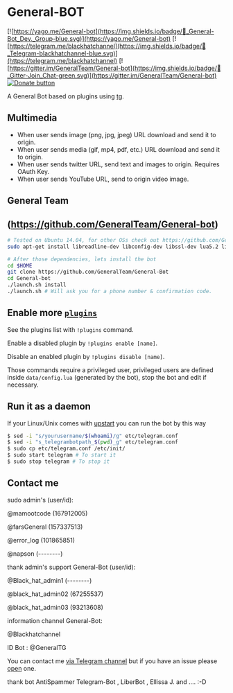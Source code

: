 
General-BOT
============

[![https://yago.me/General-bot](https://img.shields.io/badge/💬_General-Bot_Dev._Group-blue.svg)](https://yago.me/General-bot) [![https://telegram.me/blackhatchannel](https://img.shields.io/badge/💬_Telegram-blackhatchannel-blue.svg)](https://telegram.me/blackhatchannel) [![https://gitter.im/GeneralTeam/General-bot](https://img.shields.io/badge/💬_Gitter-Join_Chat-green.svg)](https://gitter.im/GeneralTeam/General-bot)
[![Donate button](https://img.shields.io/badge/Red_Cross-donate-yellow.svg)](https://www.icrc.org/ "Donate to Red Cross Society")

A General Bot based on plugins using [tg](https://github.com/GeneralTeam/General-bot).

Multimedia
----------
- When user sends image (png, jpg, jpeg) URL download and send it to origin.
- When user sends media (gif, mp4, pdf, etc.) URL download and send it to origin.
- When user sends twitter URL, send text and images to origin. Requires OAuth Key.
- When user sends YouTube URL, send to origin video image.


General Team
------------
(https://github.com/GeneralTeam/General-bot)
------------
```bash
# Tested on Ubuntu 14.04, for other OSs check out https://github.com/GeneralTeam/General-bot/wiki/Installation
sudo apt-get install libreadline-dev libconfig-dev libssl-dev lua5.2 liblua5.2-dev libevent-dev make unzip git redis-server g++ libjansson-dev libpython-dev expat libexpat1-dev
```

```bash
# After those dependencies, lets install the bot
cd $HOME
git clone https://github.com/GeneralTeam/General-Bot
cd General-bot
./launch.sh install
./launch.sh # Will ask you for a phone number & confirmation code.
```

Enable more [`plugins`](https://github.com/GeneralTeam/General-Bot/tree/master/plugins)
-------------
See the plugins list with `!plugins` command.

Enable a disabled plugin by `!plugins enable [name]`.

Disable an enabled plugin by `!plugins disable [name]`.

Those commands require a privileged user, privileged users are defined inside `data/config.lua` (generated by the bot), stop the bot and edit if necessary.


Run it as a daemon
------------
If your Linux/Unix comes with [upstart](http://upstart.ubuntu.com/) you can run the bot by this way
```bash
$ sed -i "s/yourusername/$(whoami)/g" etc/telegram.conf
$ sed -i "s_telegrambotpath_$(pwd)_g" etc/telegram.conf
$ sudo cp etc/telegram.conf /etc/init/
$ sudo start telegram # To start it
$ sudo stop telegram # To stop it
```

Contact me
------------
sudo admin's (user/id):

@mamootcode (167912005)

@farsGeneral (157337513)

@error_log (101865851)

@napson (--------)


thank admin's support General-Bot (user/id):

@Black_hat_admin1 (--------)

@black_hat_admin02 (67255537)

@black_hat_admin03 (93213608)


information channel General-Bot:

@Blackhatchannel

ID Bot : 
@GeneralTG

You can contact me [via Telegram channel](https://telegram.me/blackhatchannel) but if you have an issue please [open](https://github.com/GeneralTeam/General-Bot/issues) one.

thank bot AntiSpammer Telegram-Bot , LiberBot , Ellissa J. and ....  :-D

